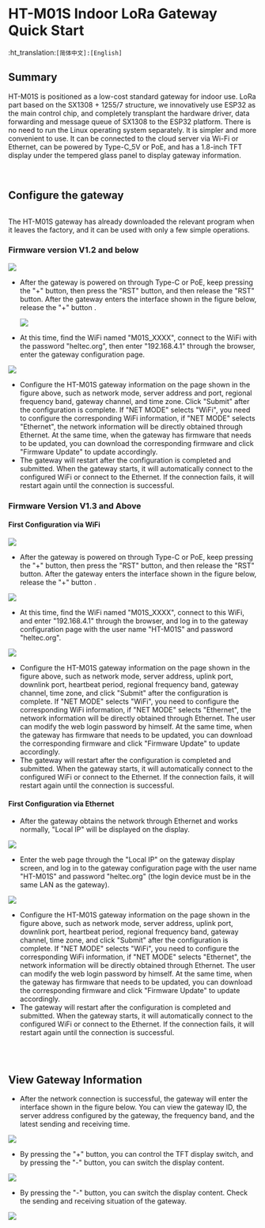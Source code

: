 # HT-M01S Indoor LoRa Gateway Quick Start

:ht_translation:`[简体中文]:[English]`

## Summary

HT-M01S is positioned as a low-cost standard gateway for indoor use. LoRa part based on the SX1308 + 1255/7 structure,  we innovatively use ESP32 as the main control chip, and completely transplant the hardware driver, data forwarding and message queue of SX1308 to the ESP32 platform. There is no need to run the Linux operating system separately. It is simpler and more convenient to use. It can be connected to the cloud server via Wi-Fi or Ethernet, can be powered by Type-C_5V or PoE, and has a 1.8-inch TFT display under the tempered glass panel to display gateway information.

&nbsp;

## Configure the gateway

```Tip:: If your gateway ID is occupied, in order to avoid occupying other gateway IDs when modifying the gateway ID, please modify the "FFFF" part in the middle, thank you!

```

The HT-M01S gateway has already downloaded the relevant program when it leaves the factory, and it can be used with only a few simple operations.

### Firmware version V1.2 and below

![](img/quick_start/01.png)

- After the gateway is powered on through Type-C or PoE, keep pressing the "+" button, then press the "RST" button, and then release the "RST" button. After the gateway enters the interface shown in the figure below, release the "+" button .

  ![](img/quick_start/02.png)

- At this time, find the WiFi named "M01S_XXXX", connect to the WiFi with the password "heltec.org", then enter "192.168.4.1" through the browser, enter the gateway configuration page.

![](img/quick_start/03.png)

- Configure the HT-M01S gateway information on the page shown in the figure above, such as network mode, server address and port, regional frequency band, gateway channel, and time zone. Click "Submit" after the configuration is complete. If "NET MODE" selects "WiFi", you need to configure the corresponding WiFi information, if "NET MODE" selects "Ethernet", the network information will be directly obtained through Ethernet. At the same time, when the gateway has firmware that needs to be updated, you can download the corresponding firmware and click "Firmware Update" to update accordingly.
- The gateway will restart after the configuration is completed and submitted. When the gateway starts, it will automatically connect to the configured WiFi or connect to the Ethernet. If the connection fails, it will restart again until the connection is successful.

### Firmware Version V1.3 and Above

#### First Configuration via WiFi

![](img/quick_start/01.png)

- After the gateway is powered on through Type-C or PoE, keep pressing the "+" button, then press the "RST" button, and then release the "RST" button. After the gateway enters the interface shown in the figure below, release the "+" button .

![](img/quick_start/02.png)

- At this time, find the WiFi named "M01S_XXXX", connect to this WiFi, and enter "192.168.4.1" through the browser, and log in to the gateway configuration page with the user name "HT-M01S" and password "heltec.org".

![](img/quick_start/07.png)

- Configure the HT-M01S gateway information on the page shown in the figure above, such as network mode, server address, uplink port, downlink port, heartbeat period, regional frequency band, gateway channel, time zone, and click "Submit" after the configuration is complete. If "NET MODE" selects "WiFi", you need to configure the corresponding WiFi information, if "NET MODE" selects "Ethernet", the network information will be directly obtained through Ethernet. The user can modify the web login password by himself. At the same time, when the gateway has firmware that needs to be updated, you can download the corresponding firmware and click "Firmware Update" to update accordingly.
- The gateway will restart after the configuration is completed and submitted. When the gateway starts, it will automatically connect to the configured WiFi or connect to the Ethernet. If the connection fails, it will restart again until the connection is successful.

#### First Configuration via Ethernet

- After the gateway obtains the network through Ethernet and works normally, "Local IP" will be displayed on the display.

![](img/quick_start/09.png)

- Enter the web page through the "Local IP" on the gateway display screen, and log in to the gateway configuration page with the user name "HT-M01S" and password "heltec.org" (the login device must be in the same LAN as the gateway).

![](img/quick_start/08.png)

- Configure the HT-M01S gateway information on the page shown in the figure above, such as network mode, server address, uplink port, downlink port, heartbeat period, regional frequency band, gateway channel, time zone, and click "Submit" after the configuration is complete. If "NET MODE" selects "WiFi", you need to configure the corresponding WiFi information, if "NET MODE" selects "Ethernet", the network information will be directly obtained through Ethernet. The user can modify the web login password by himself. At the same time, when the gateway has firmware that needs to be updated, you can download the corresponding firmware and click "Firmware Update" to update accordingly.
- The gateway will restart after the configuration is completed and submitted. When the gateway starts, it will automatically connect to the configured WiFi or connect to the Ethernet. If the connection fails, it will restart again until the connection is successful.

```Tip:: After the gateway is connected to the network through WiFi or Ethernet and works normally, you can directly enter the configuration interface through the "Local IP" on the display (the login device must be in the same LAN as the gateway).

```

&nbsp;

## View Gateway Information

- After the network connection is successful, the gateway will enter the interface shown in the figure below. You can view the gateway ID, the server address configured by the gateway, the frequency band, and the latest sending and receiving time.

![](img/quick_start/04.png)

- By pressing the "+" button, you can control the TFT display switch, and by pressing the "-" button, you can switch the display content.

![](img/quick_start/05.png)

- By pressing the "-" button, you can switch the display content. Check the sending and receiving situation of the gateway.

![](img/quick_start/06.png)